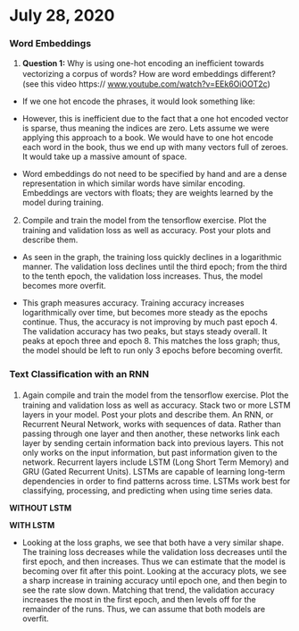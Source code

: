 # July 28, 2020

### Word Embeddings 
1.	**Question 1:** Why is using one-hot encoding an ineﬃcient towards vectorizing a corpus of words?  How are word embeddings diﬀerent? (see this video https:// www.youtube.com/watch?v=EEk6OiOOT2c) 
-	If we one hot encode the phrases, it would look something like:
 
-	However, this is inefficient due to the fact that a one hot encoded vector is sparse, thus meaning the indices are zero. Lets assume we were applying this approach to a book. We would have to one hot encode each word in the book, thus we end up with many vectors full of zeroes. It would take up a massive amount of space.
-	Word embeddings do not need to be specified by hand and are a dense representation in which similar words have similar encoding. Embeddings are vectors with floats; they are weights learned by the model during training. 
	 
2. Compile and train the model from the tensorﬂow exercise.  Plot the training and validation loss as well as accuracy.  Post your plots and describe them.

-	As seen in the graph, the training loss quickly declines in a logarithmic manner. The validation loss declines until the third epoch; from the third to the tenth epoch, the validation loss increases. Thus, the model becomes more overfit.
 
- This graph measures accuracy. Training accuracy increases logarithmically over time, but becomes more steady as the epochs continue. Thus, the accuracy is not improving by much past epoch 4. The validation accuracy has two peaks, but stays steady overall. It peaks at epoch three and epoch 8. This matches the loss graph; thus, the model should be left to run only 3 epochs before becoming overfit.

### Text Classiﬁcation with an RNN
1. Again compile and train the model from the tensorﬂow exercise.  Plot the training and validation loss as well as accuracy.  Stack two or more LSTM layers in your model.  Post your plots and describe them.
An RNN, or Recurrent Neural Network, works with sequences of data. Rather than passing through one layer and then another, these networks link each layer by sending certain information back into previous layers. This not only works on the input information, but past information given to the network. Recurrent layers include LSTM (Long Short Term Memory) and GRU (Gated Recurrent Units). LSTMs are capable of learning long-term dependencies in order to find patterns across time. LSTMs work best for classifying, processing, and predicting when using time series data.

**WITHOUT LSTM**
 
 
**WITH LSTM**
 
 
- Looking at the loss graphs, we see that both have a very similar shape. The training loss decreases while the validation loss decreases until the first epoch, and then increases. Thus we can estimate that the model is becoming over fit after this point. Looking at the accuracy plots, we see a sharp increase in training accuracy until epoch one, and then begin to see the rate slow down. Matching that trend, the validation accuracy increases the most in the first epoch, and then levels off for the remainder of the runs. Thus, we can assume that both models are overfit.
